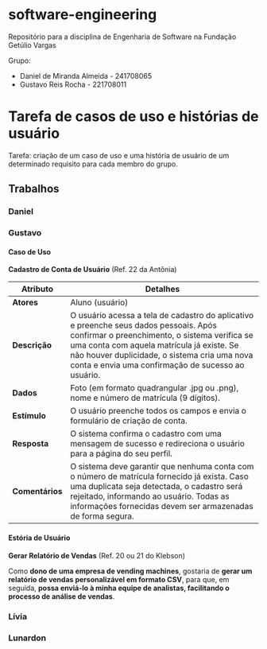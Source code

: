 
# software-engineering

Repositório para a disciplina de Engenharia de Software na Fundação Getúlio Vargas

Grupo: 
- Daniel de Miranda Almeida - 241708065
- Gustavo Reis Rocha - 221708011

# Tarefa de casos de uso e histórias de usuário

Tarefa: criação de um caso de uso e uma história de usuário de um determinado requisito para cada membro do grupo.

## Trabalhos

### Daniel

### Gustavo

#### Caso de Uso 
**Cadastro de Conta de Usuário** 
(Ref. 22 da Antônia)

| **Atributo** | **Detalhes** |
|--------------|--------------|
| **Atores**   | Aluno (usuário) |
| **Descrição**  | O usuário acessa a tela de cadastro do aplicativo e preenche seus dados pessoais. Após confirmar o preenchimento, o sistema verifica se uma conta com aquela matrícula já existe. Se não houver duplicidade, o sistema cria uma nova conta e envia uma confirmação de sucesso ao usuário. |
| **Dados**  | Foto (em formato quadrangular .jpg ou .png), nome e número de matrícula (9 dígitos). |
| **Estímulo**   | O usuário preenche todos os campos e envia o formulário de criação de conta. |
| **Resposta**   | O sistema confirma o cadastro com uma mensagem de sucesso e redireciona o usuário para a página do seu perfil. |
| **Comentários**| O sistema deve garantir que nenhuma conta com o número de matrícula fornecido já exista. Caso uma duplicata seja detectada, o cadastro será rejeitado, informando ao usuário. Todas as informações fornecidas devem ser armazenadas de forma segura. |

#### Estória de Usuário

**Gerar Relatório de Vendas**
(Ref. 20 ou 21 do Klebson)

Como **dono de uma empresa de vending machines**, gostaria de **gerar um relatório de vendas personalizável em formato CSV**, para que, em seguida, **possa enviá-lo à minha equipe de analistas, facilitando o processo de análise de vendas**.

### Lívia


### Lunardon
